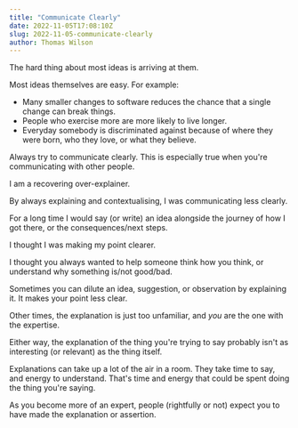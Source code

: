 ```yaml
---
title: "Communicate Clearly"
date: 2022-11-05T17:08:10Z
slug: 2022-11-05-communicate-clearly
author: Thomas Wilson
---
```


The hard thing about most ideas is arriving at them.

Most ideas themselves are easy.  For example:

* Many smaller changes to software reduces the chance that a single change can break things.
* People who exercise more are more likely to live longer.
* Everyday somebody is discriminated against because of where they were born, who they love, or what they believe.

Always try to communicate clearly.  This is especially true when you're communicating with other people.

I am a recovering over-explainer.  

By always explaining and contextualising, I was communicating less clearly.

For a long time I would say (or write) an idea alongside the journey of how I got there, or the consequences/next steps. 

I thought I was making my point clearer.

I thought you always wanted to help someone think how you think, or understand why something is/not good/bad.

Sometimes you can dilute an idea, suggestion, or observation by explaining it.  It makes your point less clear.

Other times, the explanation is just too unfamiliar, and _you_ are the one with the expertise.

Either way, the explanation of the thing you're trying to say probably isn't as interesting (or relevant) as the thing itself.

Explanations can take up a lot of the air in a room.  They take time to say, and energy to understand.  That's time and energy that could be spent doing the thing you're saying.

As you become more of an expert, people (rightfully or not) expect you to have made the explanation or assertion.  


